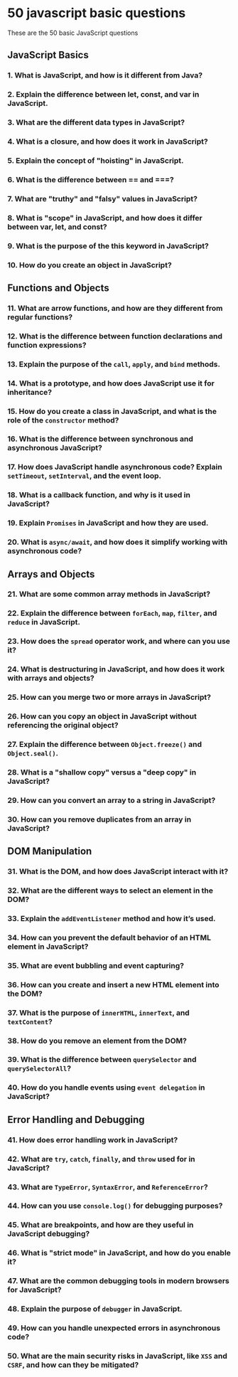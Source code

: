 # 50 javascript basic questions
These are the 50 basic JavaScript questions 


## JavaScript Basics
### 1. What is JavaScript, and how is it different from Java?
### 2. Explain the difference between let, const, and var in JavaScript.
### 3. What are the different data types in JavaScript?
### 4. What is a closure, and how does it work in JavaScript?
### 5. Explain the concept of "hoisting" in JavaScript.
### 6. What is the difference between == and ===?
### 7. What are "truthy" and "falsy" values in JavaScript?
### 8. What is "scope" in JavaScript, and how does it differ between var, let, and const?
### 9. What is the purpose of the this keyword in JavaScript?
### 10. How do you create an object in JavaScript?

## Functions and Objects
### 11. What are arrow functions, and how are they different from regular functions?
### 12. What is the difference between function declarations and function expressions?
### 13. Explain the purpose of the `call`, `apply`, and `bind` methods.
### 14. What is a prototype, and how does JavaScript use it for inheritance?
### 15. How do you create a class in JavaScript, and what is the role of the `constructor` method?
### 16. What is the difference between synchronous and asynchronous JavaScript?
### 17. How does JavaScript handle asynchronous code? Explain `setTimeout`, `setInterval`, and the event loop.
### 18. What is a callback function, and why is it used in JavaScript?
### 19. Explain `Promises` in JavaScript and how they are used.
### 20. What is `async/await`, and how does it simplify working with asynchronous code?

## Arrays and Objects
### 21. What are some common array methods in JavaScript?
### 22. Explain the difference between `forEach`, `map`, `filter`, and `reduce` in JavaScript.
### 23. How does the `spread` operator work, and where can you use it?
### 24. What is destructuring in JavaScript, and how does it work with arrays and objects?
### 25. How can you merge two or more arrays in JavaScript?
### 26. How can you copy an object in JavaScript without referencing the original object?
### 27. Explain the difference between `Object.freeze()` and `Object.seal()`.
### 28. What is a "shallow copy" versus a "deep copy" in JavaScript?
### 29. How can you convert an array to a string in JavaScript?
### 30. How can you remove duplicates from an array in JavaScript?

## DOM Manipulation
### 31. What is the DOM, and how does JavaScript interact with it?
### 32. What are the different ways to select an element in the DOM?
### 33. Explain the `addEventListener` method and how it’s used.
### 34. How can you prevent the default behavior of an HTML element in JavaScript?
### 35. What are event bubbling and event capturing?
### 36. How can you create and insert a new HTML element into the DOM?
### 37. What is the purpose of `innerHTML`, `innerText`, and `textContent`?
### 38. How do you remove an element from the DOM?
### 39. What is the difference between `querySelector` and `querySelectorAll`?
### 40. How do you handle events using `event delegation` in JavaScript?

## Error Handling and Debugging
### 41. How does error handling work in JavaScript?
### 42. What are `try`, `catch`, `finally`, and `throw` used for in JavaScript?
### 43. What are `TypeError`, `SyntaxError`, and `ReferenceError`?
### 44. How can you use `console.log()` for debugging purposes?
### 45. What are breakpoints, and how are they useful in JavaScript debugging?
### 46. What is "strict mode" in JavaScript, and how do you enable it?
### 47. What are the common debugging tools in modern browsers for JavaScript?
### 48. Explain the purpose of `debugger` in JavaScript.
### 49. How can you handle unexpected errors in asynchronous code?
### 50. What are the main security risks in JavaScript, like `XSS` and `CSRF`, and how can they be mitigated?
